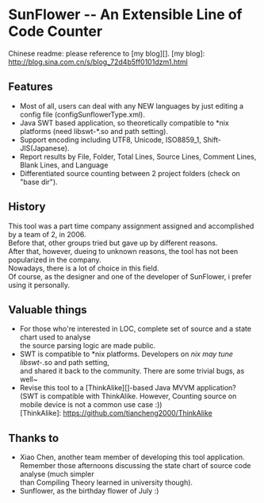 SunFlower -- An Extensible Line of Code Counter
===============================================

Chinese readme: please reference to [my blog][].
[my blog]: http://blog.sina.com.cn/s/blog_72d4b5ff0101dzm1.html

Features
--------
* Most of all, users can deal with any NEW languages by just editing a config file (configSunflowerType.xml).
* Java SWT based application, so theoretically compatible to \*nix platforms (need libswt-\*.so and path setting).
* Support encoding including UTF8, Unicode, ISO8859_1, Shift-JIS(Japanese).
* Report results by File, Folder, Total Lines, Source Lines, Comment Lines, Blank Lines, and Language
* Differentiated source counting between 2 project folders (check on "base dir"). 

History
-------
This tool was a part time company assignment assigned and accomplished by a team of 2, in 2006.  
Before that, other groups tried but gave up by different reasons.  
After that, however, dueing to unknown reasons, the tool has not been popularized in the company.  
Nowadays, there is a lot of choice in this field.  
Of course, as the designer and one of the developer of SunFlower, i prefer using it personally.  

Valuable things
---------------
* For those who're interested in LOC, complete set of source and a state chart used to analyse  
  the source parsing logic are made public.
* SWT is compatible to *nix platforms. Developers on *nix may tune libswt-*.so and path setting,  
  and shared it back to the community. There are some trivial bugs, as well~
* Revise this tool to a [ThinkAlike][]-based Java MVVM application?  
  (SWT is compatible with ThinkAlike. However, Counting source on mobile device is not a common use case :))  
  [ThinkAlike]: https://github.com/tiancheng2000/ThinkAlike

Thanks to 
---------
* Xiao Chen, another team member of developing this tool application.  
  Remember those afternoons discussing the state chart of source code analyse (much simpler  
  than Compiling Theory learned in university though).
* Sunflower, as the birthday flower of July :) 

